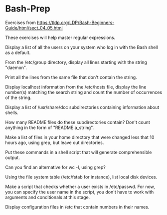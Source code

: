 # Bash-Prep

Exercises from https://tldp.org/LDP/Bash-Beginners-Guide/html/sect_04_05.html

These exercises will help master regular expressions.

Display a list of all the users on your system who log in with the Bash shell as a default.

From the /etc/group directory, display all lines starting with the string "daemon".

Print all the lines from the same file that don't contain the string.

Display localhost information from the /etc/hosts file, display the line number(s) matching the search string and count the number of occurrences of the string.

Display a list of /usr/share/doc subdirectories containing information about shells.

How many README files do these subdirectories contain? Don't count anything in the form of "README.a_string".

Make a list of files in your home directory that were changed less that 10 hours ago, using grep, but leave out directories.

Put these commands in a shell script that will generate comprehensible output.

Can you find an alternative for wc -l, using grep?

Using the file system table (/etc/fstab for instance), list local disk devices.

Make a script that checks whether a user exists in /etc/passwd. For now, you can specify the user name in the script, you don't have to work with arguments and conditionals at this stage.

Display configuration files in /etc that contain numbers in their names.
